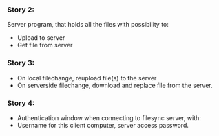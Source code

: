 ### Story 2:
Server program, that holds all the files with possibility to:
* Upload to server
* Get file from server

### Story 3:
* On local filechange, reupload file(s) to the server
* On serverside filechange, download and replace file from the server.

### Story 4:
* Authentication window when connecting to filesync server, with:
* Username for this client computer, server access password.
